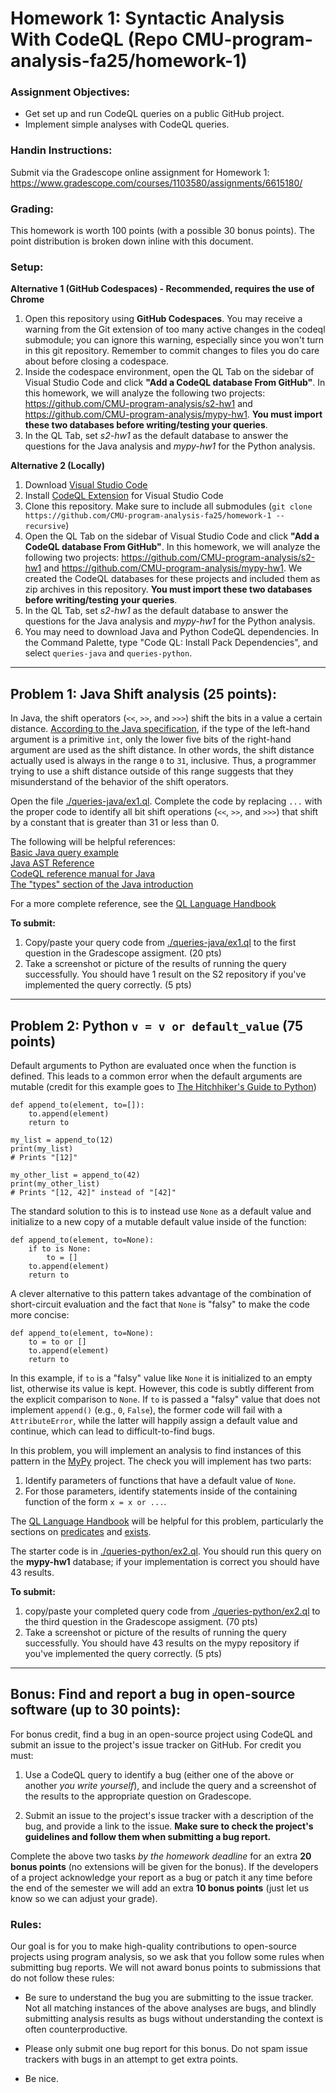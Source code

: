 Homework 1: Syntactic Analysis With CodeQL (Repo CMU-program-analysis-fa25/homework-1)
=================================================

### Assignment Objectives:
- Get set up and run CodeQL queries on a public GitHub project.
- Implement simple analyses with CodeQL queries.

### Handin Instructions:
Submit via the Gradescope online assignment for Homework 1: https://www.gradescope.com/courses/1103580/assignments/6615180/

### Grading:
This homework is worth 100 points (with a possible 30 bonus points). The point
distribution is broken down inline with this document.

### Setup:

**Alternative 1 (GitHub Codespaces) - Recommended, requires the use of Chrome**

1. Open this repository using **GitHub Codespaces**. You may receive a warning from the Git extension of too many active changes in the codeql submodule; you can ignore this warning, especially since you won't turn in this git repository.  Remember to commit changes to files you do care about before closing a codespace.
2. Inside the codespace environment, open the QL Tab on the sidebar of Visual Studio Code and click **"Add a CodeQL database From GitHub"**. In this homework, we will analyze the following two projects:
   https://github.com/CMU-program-analysis/s2-hw1 and
   https://github.com/CMU-program-analysis/mypy-hw1. 
   **You must import these two databases before writing/testing your queries**. 
3. In the QL Tab, set *s2-hw1* as the default database to answer the questions for the Java analysis and *mypy-hw1* for the Python analysis.

**Alternative 2 (Locally)**
1. Download [Visual Studio Code](https://code.visualstudio.com) 
2. Install [CodeQL Extension](https://marketplace.visualstudio.com/items?itemName=github.vscode-codeql) for Visual Studio Code
3. Clone this repository. Make sure to include all submodules (`git clone https://github.com/CMU-program-analysis-fa25/homework-1 --recursive`)
4. Open the QL Tab on the sidebar of Visual Studio Code and click **"Add a CodeQL database From GitHub"**. In this homework, we will analyze the following two projects:
   https://github.com/CMU-program-analysis/s2-hw1 and
   https://github.com/CMU-program-analysis/mypy-hw1. We created the CodeQL databases for these projects and included them as zip archives in this repository.
   **You must import these two databases before writing/testing your queries**. 
5. In the QL Tab, set *s2-hw1* as the default database to answer the questions for the Java analysis and *mypy-hw1* for the Python analysis.
6. You may need to download Java and Python CodeQL dependencies. In the Command Palette, type "Code QL: Install Pack Dependencies", and select `queries-java` and `queries-python`.

---

Problem 1: Java Shift analysis (25 points):
-------------------------------------------

In Java, the shift operators (`<<`, `>>`, and `>>>`) shift the bits in a value
a certain distance. [According to the Java
specification](https://docs.oracle.com/javase/specs/jls/se7/html/jls-15.html#jls-15.19),
if the type of the left-hand argument is a primitive `int`, only the lower five
bits of the right-hand argument are used as the shift distance. In other words,
the shift distance actually used is always in the range `0` to `31`,
inclusive. Thus, a programmer trying to use a shift distance outside of this
range suggests that they misunderstand of the behavior of the shift operators.

Open the file [./queries-java/ex1.ql](queries-java/ex1.ql). Complete the code by replacing `...`
with the proper code to identify all bit shift operations (`<<`, `>>`, and
`>>>`) that shift by a constant that is greater than 31 or less than 0.

The following will be helpful
references:\
[Basic Java query
example](https://codeql.github.com/docs/codeql-language-guides/basic-query-for-java-code)\
[Java AST
Reference](https://codeql.github.com/docs/codeql-language-guides/abstract-syntax-tree-classes-for-working-with-java-programs/)\
[CodeQL reference manual for Java](https://codeql.github.com/codeql-standard-libraries/java/)\
[The
"types" section of the Java
introduction](https://codeql.github.com/docs/codeql-language-guides/types-in-java/)

For a more complete reference, see the [QL Language
Handbook](https://codeql.github.com/docs/ql-language-reference/)

**To submit:**
  1. Copy/paste your query code from [./queries-java/ex1.ql](./queries-java/ex1.ql) to the first question in the Gradescope assigment.  (20 pts)
  2. Take a screenshot or picture of the results of running the query successfully.  You should have 1 result on the S2 repository if you've implemented the query correctly. (5 pts)

---

Problem 2: Python `v = v or default_value` (75 points)
------------------------------------------------------

Default arguments to Python are evaluated once when the function is
defined. This leads to a common error when the default arguments are mutable
(credit for this example goes to [The Hitchhiker's Guide to
Python](https://docs.python-guide.org/writing/gotchas/#mutable-default-arguments))

```
def append_to(element, to=[]):
    to.append(element)
    return to

my_list = append_to(12)
print(my_list)
# Prints "[12]"

my_other_list = append_to(42)
print(my_other_list)
# Prints "[12, 42]" instead of "[42]"
```

The standard solution to this is to instead use `None` as a default value and
initialize to a new copy of a mutable default value inside of the function:

```
def append_to(element, to=None):
    if to is None:
        to = []
    to.append(element)
    return to
```


A clever alternative to this pattern takes advantage of the combination of
short-circuit evaluation and the fact that `None` is "falsy" to make the code
more concise:

```
def append_to(element, to=None):
    to = to or []
    to.append(element)
    return to
```

In this example, if `to` is a "falsy" value like `None` it is initialized to an
empty list, otherwise its value is kept. However, this code is subtly different
from the explicit comparison to `None`. If `to` is passed a "falsy" value that
does not implement `append()` (e.g., `0`, `False`), the former code will fail
with a `AttributeError`, while the latter will happily assign a default value
and continue, which can lead to difficult-to-find bugs.

In this problem, you will implement an analysis to find instances of this
pattern in the [MyPy](https://github.com/python/mypy) project. The check you
will implement has two parts:
1. Identify parameters of functions that have a default value of `None`.
2. For those parameters, identify statements inside of the containing function
   of the form `x = x or ...`.


The [QL Language Handbook](https://codeql.github.com/docs/ql-language-reference/)
will be helpful for this problem, particularly the sections on
[predicates](https://codeql.github.com/docs/ql-language-reference/predicates/) and
[exists](https://codeql.github.com/docs/ql-language-reference/formulas/#exists).

The starter code is in [./queries-python/ex2.ql](./queries-python/ex2.ql). You should run this query on the
**mypy-hw1** database; if your
implementation is correct you should have 43 results.

**To submit:**
  1. copy/paste your completed query code from [./queries-python/ex2.ql](./queries-python/ex2.ql) to the third question in the Gradescope assigment.  (70 pts)
  2. Take a screenshot or picture of the results of running the query successfully.  You should have 43 results on the mypy repository if you've implemented the query correctly. (5 pts)

---


Bonus: Find and report a bug in open-source software (up to 30 points):
-----------------------------------------------------------------------

For bonus credit, find a bug in an open-source project using CodeQL and submit
an issue to the project's issue tracker on GitHub. For credit you must:

1. Use a CodeQL query to identify a bug (either one of the above or another *you
   write yourself*), and include the query and a screenshot of the results to the appropriate question on Gradescope.

2. Submit an issue to the project's issue tracker with a description of the bug,
   and provide a link to the issue. **Make sure to check the project's
   guidelines and follow them when submitting a bug report.**

Complete the above two tasks *by the homework deadline* for an extra **20 bonus
points** (no extensions will be given for the bonus). If the developers of a
project acknowledge your report as a bug or patch it any time before the end of
the semester we will add an extra **10 bonus points** (just let us know so we
can adjust your grade).

### Rules:

Our goal is for you to make high-quality contributions to open-source projects
using program analysis, so we ask that you follow some rules when submitting bug
reports. We will not award bonus points to submissions that do not follow these
rules:

- Be sure to understand the bug you are submitting to the issue tracker. Not all
  matching instances of the above analyses are bugs, and blindly submitting
  analysis results as bugs without understanding the context is often
  counterproductive.

- Please only submit one bug report for this bonus. Do not spam issue trackers
  with bugs in an attempt to get extra points.

- Be nice.
